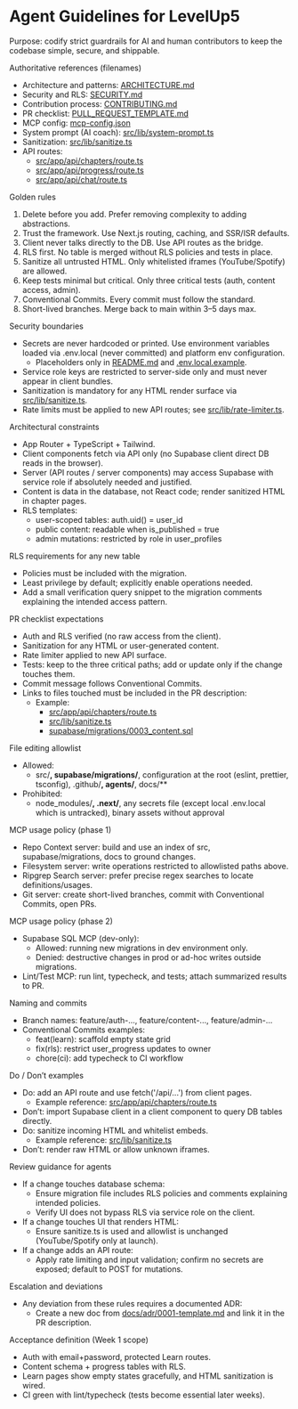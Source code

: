 # Agent Guidelines for LevelUp5

Purpose: codify strict guardrails for AI and human contributors to keep the codebase simple, secure, and shippable.

Authoritative references (filenames)
- Architecture and patterns: [ARCHITECTURE.md](LevelUp5/ARCHITECTURE.md)
- Security and RLS: [SECURITY.md](LevelUp5/SECURITY.md)
- Contribution process: [CONTRIBUTING.md](LevelUp5/CONTRIBUTING.md)
- PR checklist: [PULL_REQUEST_TEMPLATE.md](LevelUp5/.github/PULL_REQUEST_TEMPLATE.md)
- MCP config: [mcp-config.json](LevelUp5/mcp-config.json)
- System prompt (AI coach): [src/lib/system-prompt.ts](LevelUp5/src/lib/system-prompt.ts)
- Sanitization: [src/lib/sanitize.ts](LevelUp5/src/lib/sanitize.ts)
- API routes: 
  - [src/app/api/chapters/route.ts](LevelUp5/src/app/api/chapters/route.ts)
  - [src/app/api/progress/route.ts](LevelUp5/src/app/api/progress/route.ts)
  - [src/app/api/chat/route.ts](LevelUp5/src/app/api/chat/route.ts)

Golden rules
1) Delete before you add. Prefer removing complexity to adding abstractions.
2) Trust the framework. Use Next.js routing, caching, and SSR/ISR defaults.
3) Client never talks directly to the DB. Use API routes as the bridge.
4) RLS first. No table is merged without RLS policies and tests in place.
5) Sanitize all untrusted HTML. Only whitelisted iframes (YouTube/Spotify) are allowed.
6) Keep tests minimal but critical. Only three critical tests (auth, content access, admin).
7) Conventional Commits. Every commit must follow the standard.
8) Short-lived branches. Merge back to main within 3–5 days max.

Security boundaries
- Secrets are never hardcoded or printed. Use environment variables loaded via .env.local (never committed) and platform env configuration.
  - Placeholders only in [README.md](LevelUp5/README.md) and [.env.local.example](LevelUp5/.env.local.example).
- Service role keys are restricted to server-side only and must never appear in client bundles.
- Sanitization is mandatory for any HTML render surface via [src/lib/sanitize.ts](LevelUp5/src/lib/sanitize.ts).
- Rate limits must be applied to new API routes; see [src/lib/rate-limiter.ts](LevelUp5/src/lib/rate-limiter.ts).

Architectural constraints
- App Router + TypeScript + Tailwind.
- Client components fetch via API only (no Supabase client direct DB reads in the browser).
- Server (API routes / server components) may access Supabase with service role if absolutely needed and justified.
- Content is data in the database, not React code; render sanitized HTML in chapter pages.
- RLS templates:
  - user-scoped tables: auth.uid() = user_id
  - public content: readable when is_published = true
  - admin mutations: restricted by role in user_profiles

RLS requirements for any new table
- Policies must be included with the migration.
- Least privilege by default; explicitly enable operations needed.
- Add a small verification query snippet to the migration comments explaining the intended access pattern.

PR checklist expectations
- Auth and RLS verified (no raw access from the client).
- Sanitization for any HTML or user-generated content.
- Rate limiter applied to new API surface.
- Tests: keep to the three critical paths; add or update only if the change touches them.
- Commit message follows Conventional Commits.
- Links to files touched must be included in the PR description:
  - Example: 
    - [src/app/api/chapters/route.ts](LevelUp5/src/app/api/chapters/route.ts)
    - [src/lib/sanitize.ts](LevelUp5/src/lib/sanitize.ts)
    - [supabase/migrations/0003_content.sql](LevelUp5/supabase/migrations/0003_content.sql)

File editing allowlist
- Allowed:
  - src/**, supabase/migrations/**, configuration at the root (eslint, prettier, tsconfig), .github/**, agents/**, docs/**
- Prohibited:
  - node_modules/**, .next/**, any secrets file (except local .env.local which is untracked), binary assets without approval

MCP usage policy (phase 1)
- Repo Context server: build and use an index of src, supabase/migrations, docs to ground changes.
- Filesystem server: write operations restricted to allowlisted paths above.
- Ripgrep Search server: prefer precise regex searches to locate definitions/usages.
- Git server: create short-lived branches, commit with Conventional Commits, open PRs.

MCP usage policy (phase 2)
- Supabase SQL MCP (dev-only): 
  - Allowed: running new migrations in dev environment only.
  - Denied: destructive changes in prod or ad-hoc writes outside migrations.
- Lint/Test MCP: run lint, typecheck, and tests; attach summarized results to PR.

Naming and commits
- Branch names: feature/auth-..., feature/content-..., feature/admin-...
- Conventional Commits examples:
  - feat(learn): scaffold empty state grid
  - fix(rls): restrict user_progress updates to owner
  - chore(ci): add typecheck to CI workflow

Do / Don’t examples
- Do: add an API route and use fetch('/api/...') from client pages.
  - Example reference: [src/app/api/chapters/route.ts](LevelUp5/src/app/api/chapters/route.ts)
- Don’t: import Supabase client in a client component to query DB tables directly.
- Do: sanitize incoming HTML and whitelist embeds.
  - Example reference: [src/lib/sanitize.ts](LevelUp5/src/lib/sanitize.ts)
- Don’t: render raw HTML or allow unknown iframes.

Review guidance for agents
- If a change touches database schema:
  - Ensure migration file includes RLS policies and comments explaining intended policies.
  - Verify UI does not bypass RLS via service role on the client.
- If a change touches UI that renders HTML:
  - Ensure sanitize.ts is used and allowlist is unchanged (YouTube/Spotify only at launch).
- If a change adds an API route:
  - Apply rate limiting and input validation; confirm no secrets are exposed; default to POST for mutations.

Escalation and deviations
- Any deviation from these rules requires a documented ADR:
  - Create a new doc from [docs/adr/0001-template.md](LevelUp5/docs/adr/0001-template.md) and link it in the PR description.

Acceptance definition (Week 1 scope)
- Auth with email+password, protected Learn routes.
- Content schema + progress tables with RLS.
- Learn pages show empty states gracefully, and HTML sanitization is wired.
- CI green with lint/typecheck (tests become essential later weeks).